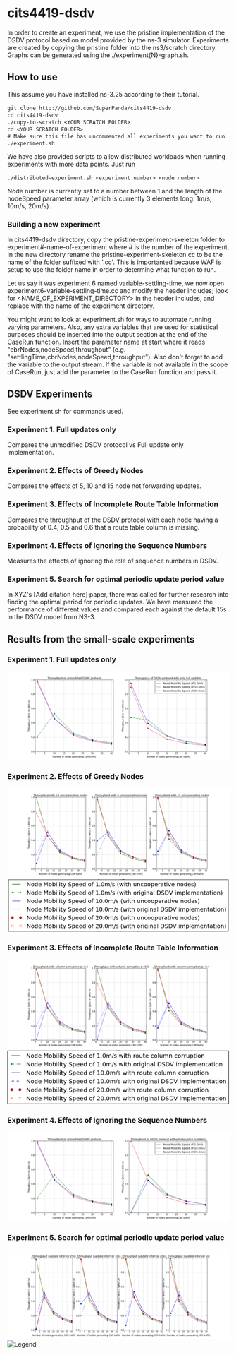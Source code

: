 # cits4419-dsdv
In order to create an experiment, we use the pristine implementation of the DSDV protocol based on model provided by the ns-3 simulator. Experiments are created by copying the pristine folder into the ns3/scratch directory. Graphs can be generated using the ./experiment{N}-graph.sh.

## How to use
This assume you have installed ns-3.25 according to their tutorial.
```
git clone http://github.com/SuperPanda/cits4419-dsdv
cd cits4419-dsdv
./copy-to-scratch <YOUR SCRATCH FOLDER>
cd <YOUR SCRATCH FOLDER>
# Make sure this file has uncommented all experiments you want to run
./experiment.sh
```

We have also provided scripts to allow distributed workloads when running experiments with more data points. Just run 
```
./distributed-experiment.sh <experiment number> <node number>
```
Node number is currently set to a number between 1 and the length of the nodeSpeed parameter array (which is currently 3 elements long: 1m/s, 10m/s, 20m/s).

### Building a new experiment
In cits4419-dsdv directory, copy the pristine-experiment-skeleton folder to experiment#-name-of-experiment where # is the number of the experiment. In the new directory rename the pristine-experiment-skeleton.cc to be the name of the folder suffixed with '.cc'. This is importanted because WAF is setup to use the folder name in order to determine what function to run.

Let us say it was experiment 6 named variable-settling-time, we now open experiment6-variable-settling-time.cc and modify the header includes; look for <NAME_OF_EXPERIMENT_DIRECTORY> in the header includes, and replace with the name of the experiment directory.

You might want to look at experiment.sh for ways to automate running varying parameters. Also, any extra variables that are used for statistical purposes should be inserted into the output section at the end of the CaseRun function. Insert the parameter name at start where it reads "cbrNodes,nodeSpeed,throughput" (e.g. "settlingTime,cbrNodes,nodeSpeed,throughput"). Also don't forget to add the variable to the output stream. If the variable is not available in the scope of CaseRun, just add the parameter to the CaseRun function and pass it.

## DSDV Experiments
See experiment.sh for commands used.
### Experiment 1. Full updates only
Compares the unmodified DSDV protocol vs Full update only implementation.
### Experiment 2. Effects of Greedy Nodes
Compares the effects of 5, 10 and 15 node not forwarding updates.
### Experiment 3. Effects of Incomplete Route Table Information
Compares the throughput of the DSDV protocol with each node having a probability of 0.4, 0.5 and 0.6 that a route table column is missing.
### Experiment 4. Effects of Ignoring the Sequence Numbers
Measures the effects of ignoring the role of sequence numbers in DSDV.
### Experiment 5. Search for optimal periodic update period value
In XYZ's [Add citation here] paper, there was called for further research into finding the optimal period for periodic updates. We have measured the performance of different values and compared each against the default 15s in the DSDV model from NS-3.

## Results from the small-scale experiments
### Experiment 1. Full updates only
![Results](https://github.com/SuperPanda/cits4419-dsdv/blob/master/results-higher-resolution/experiment1.png?raw=true)
### Experiment 2. Effects of Greedy Nodes
![Results](https://github.com/SuperPanda/cits4419-dsdv/blob/master/results-higher-resolution/experiment2-no-legend.png?raw=true)
![Legend](https://github.com/SuperPanda/cits4419-dsdv/blob/master/results-higher-resolution/experiment2-legend-only.png?raw=true)
### Experiment 3. Effects of Incomplete Route Table Information
![Results](https://github.com/SuperPanda/cits4419-dsdv/blob/master/results-higher-resolution/experiment3-no-legend.png?raw=true)
![Legend](https://github.com/SuperPanda/cits4419-dsdv/blob/master/results-higher-resolution/experiment3-legend-only.png?raw=true)
### Experiment 4. Effects of Ignoring the Sequence Numbers
![Results](https://github.com/SuperPanda/cits4419-dsdv/blob/master/results-higher-resolution/experiment4.png?raw=true)
### Experiment 5. Search for optimal periodic update period value
![Results](https://github.com/SuperPanda/cits4419-dsdv/blob/master/results-higher-resolution/experiment5-no-legend.png?raw=true)
![Legend](https://github.com/SuperPanda/cits4419-dsdv/blob/master/results-higher-resolution/experiment25-legend-only.png?raw=true)
